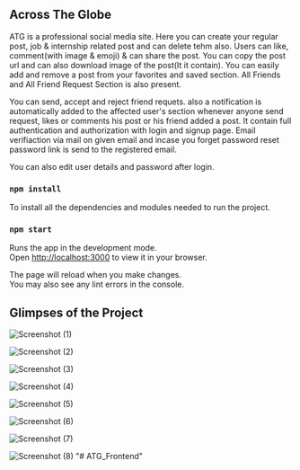 ## Across The Globe
ATG is a professional social media site. Here you can create your regular post, job & internship related post and can delete tehm also. Users can like, comment(with image & emoji) & can share the post. You can copy the post url and can also download image of the post(It it contain). You can easily add and remove a post from your favorites and saved section. All Friends and All Friend Request Section is also present.

You can send, accept and reject friend requets. also a notification is automatically added to the affected user's section whenever anyone send request, likes or comments his post or his friend added a post. It contain full authentication and authorization with login and signup page. Email verifiaction via mail on given email and incase you forget password reset password link is send to the registered email.

You can also edit user details and password after login.

### `npm install`
To install all the dependencies and modules needed to run the project.

### `npm start`
Runs the app in the development mode.\
Open [http://localhost:3000](http://localhost:3000) to view it in your browser.

The page will reload when you make changes.\
You may also see any lint errors in the console.

## Glimpses of the Project
![Screenshot (1)](https://github.com/user-attachments/assets/81acc39c-ebd4-4d11-a407-23ee6d20f0e2)

![Screenshot (2)](https://github.com/user-attachments/assets/6bb46bb8-346f-4669-a384-84ad8046dbbb)

![Screenshot (3)](https://github.com/user-attachments/assets/2cecb512-4994-44b7-90b9-3e5ebb3eb3f6)

![Screenshot (4)](https://github.com/user-attachments/assets/c37e8b1c-87f9-4f57-a012-75e92cf81b1b)

![Screenshot (5)](https://github.com/user-attachments/assets/db71e2ec-6653-4a9f-938e-6ba9c5096ce5)

![Screenshot (6)](https://github.com/user-attachments/assets/aa395594-caa1-49f2-9c0f-4c9a71b170be)

![Screenshot (7)](https://github.com/user-attachments/assets/b9788421-be93-46f4-881b-ddc303649bb0)

![Screenshot (8)](https://github.com/user-attachments/assets/a271001d-339e-4589-946c-36b62d434371)
"# ATG_Frontend" 
